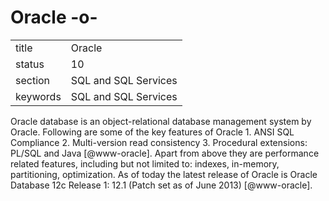 # Oracle -o-


|          |                      |
| -------- | -------------------- |
| title    | Oracle               | 
| status   | 10                   |
| section  | SQL and SQL Services |
| keywords | SQL and SQL Services |



Oracle database is an object-relational database management system by
Oracle. Following are some of the key features of Oracle 1. ANSI SQL
Compliance 2. Multi-version read consistency 3. Procedural extensions:
PL/SQL and Java [@www-oracle].  Apart from above they are
performance related features, including but not limited to: indexes,
in-memory, partitioning, optimization.  As of today the latest release
of Oracle is Oracle Database 12c Release 1: 12.1 (Patch set as of June
2013) [@www-oracle].




